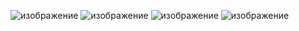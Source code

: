 ![изображение](https://github.com/user-attachments/assets/22a79f05-dd7a-49b7-85f4-c21148efa2c8)
![изображение](https://github.com/user-attachments/assets/b8d5df8d-0a88-4de7-a5dc-33824e0c2871)
![изображение](https://github.com/user-attachments/assets/91b44b17-21a7-4b3e-8191-366bc66744f2)
![изображение](https://github.com/user-attachments/assets/75d489ec-a83b-4a20-b97c-69903539e747)
